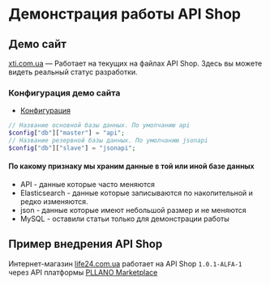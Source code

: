 # Демонстрация работы API Shop

## Демо сайт
[xti.com.ua](https://xti.com.ua/) — Работает на текущих на файлах API Shop. Здесь вы можете видеть реальный статус разработки.

### Конфигурация демо сайта
- [Конфигурация](https://github.com/pllano/api-shop/blob/master/app/config/settings.php)
```php
// Название основной базы данных. По умолчанию api
$config["db"]["master"] = "api";
// Название резервной базы данных. По умолчанию jsonapi
$config["db"]["slave"] = "jsonapi";
```
#### По какому признаку мы храним данные в той или иной базе данных
- API - данные которые часто меняются
- Elasticsearch - данные которые записываются по накопительной и редко изменяются.
- json - данные которые имеют небольшой размер и не меняются
- MySQL - оставили статьи только для демонстрации работы

## Пример внедрения API Shop
Интернет-магазин [life24.com.ua](https://life24.com.ua/) работает на API Shop `1.0.1-ALFA-1` через API платформы [PLLANO Marketplace](https://pllano.com/)
